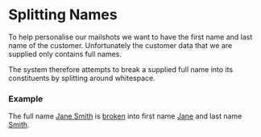 # Splitting Names

To help personalise our mailshots we want to have the first name and last name of the customer.
Unfortunately the customer data that we are supplied only contains full names.

The system therefore attempts to break a supplied full name into its constituents by splitting
around whitespace.

### Example

The full name [Jane Smith](- "#name") is [broken](- "#result = split(#name)")
into first name [Jane](- "?=#result.firstName") and last name [Smith](- "?=#result.lastName").